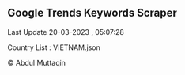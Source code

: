 

## Google Trends Keywords Scraper 
 
Last Update 20-03-2023 , 05:07:28

Country List :
VIETNAM.json



© Abdul Muttaqin 
